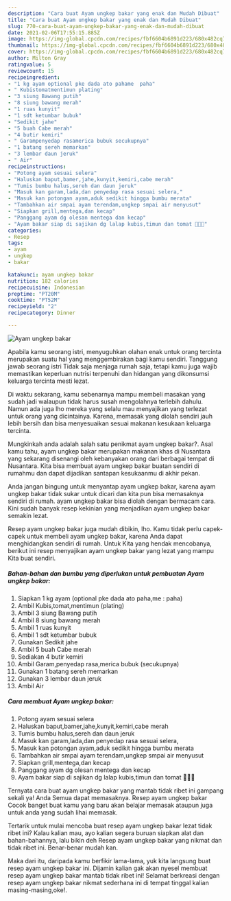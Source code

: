 ```yaml
---
description: "Cara buat Ayam ungkep bakar yang enak dan Mudah Dibuat"
title: "Cara buat Ayam ungkep bakar yang enak dan Mudah Dibuat"
slug: 770-cara-buat-ayam-ungkep-bakar-yang-enak-dan-mudah-dibuat
date: 2021-02-06T17:55:15.885Z
image: https://img-global.cpcdn.com/recipes/fbf6604b6891d223/680x482cq70/ayam-ungkep-bakar-foto-resep-utama.jpg
thumbnail: https://img-global.cpcdn.com/recipes/fbf6604b6891d223/680x482cq70/ayam-ungkep-bakar-foto-resep-utama.jpg
cover: https://img-global.cpcdn.com/recipes/fbf6604b6891d223/680x482cq70/ayam-ungkep-bakar-foto-resep-utama.jpg
author: Milton Gray
ratingvalue: 5
reviewcount: 15
recipeingredient:
- "1 kg ayam optional pke dada ato pahame  paha"
- " Kubistomatmentimun plating"
- "3 siung Bawang putih"
- "8 siung bawang merah"
- "1 ruas kunyit"
- "1 sdt ketumbar bubuk"
- "Sedikit jahe"
- "5 buah Cabe merah"
- "4 butir kemiri"
- " Garampenyedap rasamerica bubuk secukupnya"
- "1 batang sereh memarkan"
- "3 lembar daun jeruk"
- " Air"
recipeinstructions:
- "Potong ayam sesuai selera"
- "Haluskan baput,bamer,jahe,kunyit,kemiri,cabe merah"
- "Tumis bumbu halus,sereh dan daun jeruk"
- "Masuk kan garam,lada,dan penyedap rasa sesuai selera,"
- "Masuk kan potongan ayam,aduk sedikit hingga bumbu merata"
- "Tambahkan air smpai ayam terendam,ungkep smpai air menyusut"
- "Siapkan grill,mentega,dan kecap"
- "Panggang ayam dg olesan mentega dan kecap"
- "Ayam bakar siap di sajikan dg lalap kubis,timun dan tomat 🥰🥰🥰"
categories:
- Resep
tags:
- ayam
- ungkep
- bakar

katakunci: ayam ungkep bakar 
nutrition: 182 calories
recipecuisine: Indonesian
preptime: "PT20M"
cooktime: "PT52M"
recipeyield: "2"
recipecategory: Dinner

---
```



![Ayam ungkep bakar](https://img-global.cpcdn.com/recipes/fbf6604b6891d223/680x482cq70/ayam-ungkep-bakar-foto-resep-utama.jpg)

Apabila kamu seorang istri, menyuguhkan olahan enak untuk orang tercinta merupakan suatu hal yang menggembirakan bagi kamu sendiri. Tanggung jawab seorang istri Tidak saja menjaga rumah saja, tetapi kamu juga wajib memastikan keperluan nutrisi terpenuhi dan hidangan yang dikonsumsi keluarga tercinta mesti lezat.

Di waktu  sekarang, kamu sebenarnya mampu membeli masakan yang sudah jadi walaupun tidak harus susah mengolahnya terlebih dahulu. Namun ada juga lho mereka yang selalu mau menyajikan yang terlezat untuk orang yang dicintainya. Karena, memasak yang diolah sendiri jauh lebih bersih dan bisa menyesuaikan sesuai makanan kesukaan keluarga tercinta. 



Mungkinkah anda adalah salah satu penikmat ayam ungkep bakar?. Asal kamu tahu, ayam ungkep bakar merupakan makanan khas di Nusantara yang sekarang disenangi oleh kebanyakan orang dari berbagai tempat di Nusantara. Kita bisa membuat ayam ungkep bakar buatan sendiri di rumahmu dan dapat dijadikan santapan kesukaanmu di akhir pekan.

Anda jangan bingung untuk menyantap ayam ungkep bakar, karena ayam ungkep bakar tidak sukar untuk dicari dan kita pun bisa memasaknya sendiri di rumah. ayam ungkep bakar bisa diolah dengan bermacam cara. Kini sudah banyak resep kekinian yang menjadikan ayam ungkep bakar semakin lezat.

Resep ayam ungkep bakar juga mudah dibikin, lho. Kamu tidak perlu capek-capek untuk membeli ayam ungkep bakar, karena Anda dapat menghidangkan sendiri di rumah. Untuk Kita yang hendak mencobanya, berikut ini resep menyajikan ayam ungkep bakar yang lezat yang mampu Kita buat sendiri.

<!--inarticleads1-->

##### Bahan-bahan dan bumbu yang diperlukan untuk pembuatan Ayam ungkep bakar:

1. Siapkan 1 kg ayam (optional pke dada ato paha,me : paha)
1. Ambil  Kubis,tomat,mentimun (plating)
1. Ambil 3 siung Bawang putih
1. Ambil 8 siung bawang merah
1. Ambil 1 ruas kunyit
1. Ambil 1 sdt ketumbar bubuk
1. Gunakan Sedikit jahe
1. Ambil 5 buah Cabe merah
1. Sediakan 4 butir kemiri
1. Ambil  Garam,penyedap rasa,merica bubuk (secukupnya)
1. Gunakan 1 batang sereh memarkan
1. Gunakan 3 lembar daun jeruk
1. Ambil  Air




<!--inarticleads2-->

##### Cara membuat Ayam ungkep bakar:

1. Potong ayam sesuai selera
1. Haluskan baput,bamer,jahe,kunyit,kemiri,cabe merah
1. Tumis bumbu halus,sereh dan daun jeruk
1. Masuk kan garam,lada,dan penyedap rasa sesuai selera,
1. Masuk kan potongan ayam,aduk sedikit hingga bumbu merata
1. Tambahkan air smpai ayam terendam,ungkep smpai air menyusut
1. Siapkan grill,mentega,dan kecap
1. Panggang ayam dg olesan mentega dan kecap
1. Ayam bakar siap di sajikan dg lalap kubis,timun dan tomat 🥰🥰🥰




Ternyata cara buat ayam ungkep bakar yang mantab tidak ribet ini gampang sekali ya! Anda Semua dapat memasaknya. Resep ayam ungkep bakar Cocok banget buat kamu yang baru akan belajar memasak ataupun juga untuk anda yang sudah lihai memasak.

Tertarik untuk mulai mencoba buat resep ayam ungkep bakar lezat tidak ribet ini? Kalau kalian mau, ayo kalian segera buruan siapkan alat dan bahan-bahannya, lalu bikin deh Resep ayam ungkep bakar yang nikmat dan tidak ribet ini. Benar-benar mudah kan. 

Maka dari itu, daripada kamu berfikir lama-lama, yuk kita langsung buat resep ayam ungkep bakar ini. Dijamin kalian gak akan nyesel membuat resep ayam ungkep bakar mantab tidak ribet ini! Selamat berkreasi dengan resep ayam ungkep bakar nikmat sederhana ini di tempat tinggal kalian masing-masing,oke!.

